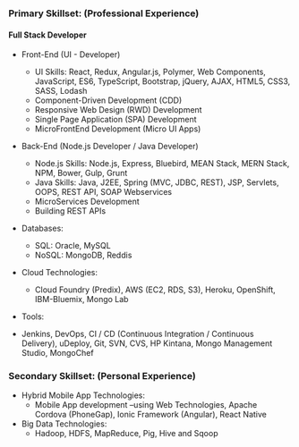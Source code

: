 
### Primary Skillset: (Professional Experience)

#### Full Stack Developer
- Front-End (UI - Developer)
  - UI Skills: React, Redux, Angular.js, Polymer, Web Components, JavaScript, ES6, TypeScript, Bootstrap, jQuery, AJAX, HTML5, CSS3, SASS, Lodash
  - Component-Driven Development (CDD)
  - Responsive Web Design (RWD) Development
  - Single Page Application (SPA) Development
  - MicroFrontEnd Development (Micro UI Apps)
  
  
- Back-End (Node.js Developer / Java Developer)
  - Node.js Skills: Node.js, Express, Bluebird, MEAN Stack, MERN Stack, NPM, Bower, Gulp, Grunt
  - Java Skills: Java, J2EE, Spring (MVC, JDBC, REST), JSP, Servlets, OOPS, REST API, SOAP Webservices
  - MicroServices Development
  - Building REST APIs
  


- Databases: 
  - SQL: Oracle, MySQL
  - NoSQL: MongoDB, Reddis
  
- Cloud Technologies:
  - Cloud Foundry (Predix), AWS (EC2, RDS, S3), Heroku, OpenShift, IBM-Bluemix, Mongo Lab
  
- Tools:
 - Jenkins, DevOps, CI / CD (Continuous Integration / Continuous Delivery), uDeploy, Git, SVN, CVS, HP Kintana, Mongo Management Studio, MongoChef
 
 
 ### Secondary Skillset: (Personal Experience)
- Hybrid Mobile App Technologies:
  - Mobile App development –using Web Technologies, Apache Cordova (PhoneGap), Ionic Framework (Angular), React Native
- Big Data Technologies:
  - Hadoop, HDFS, MapReduce, Pig, Hive and Sqoop

